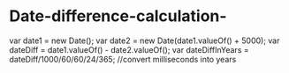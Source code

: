 # Date-difference-calculation-

var date1 = new Date();
var date2 = new Date(date1.valueOf() + 5000);
var dateDiff = date1.valueOf() - date2.valueOf();
var dateDiffInYears = dateDiff/1000/60/60/24/365; //convert milliseconds into years
